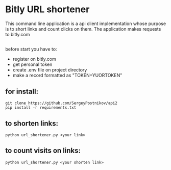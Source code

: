 # Bitly URL shortener
This command line application is a api client implementation whose purpose is to short links and count clicks on them. The application makes requests to bitly.com
##
before start you have to:
 - register on bitly.com
 - get personal token
 - create .env file on project directory
 - make a record formatted as "TOKEN=YUORTOKEN"
## for install: 
```
git clone https://github.com/SergeyPostnikov/api2
pip install -r requirements.txt

```
## to shorten links:
```
python url_shortener.py <your link>
```
## to count visits on links:
```
python url_shortener.py <your shorten link>
```

